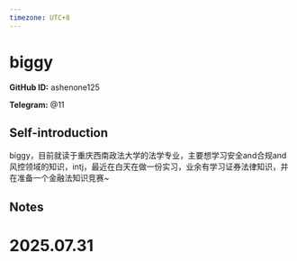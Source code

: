 ```yaml
---
timezone: UTC+8
---
```


# biggy

**GitHub ID:** ashenone125

**Telegram:** @11

## Self-introduction

biggy，目前就读于重庆西南政法大学的法学专业，主要想学习安全and合规and风控领域的知识，intj，最近在白天在做一份实习，业余有学习证券法律知识，并在准备一个金融法知识竞赛~

## Notes

<!-- Content_START -->

# 2025.07.31


<!-- Content_END -->
